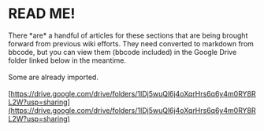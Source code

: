 # READ ME!

There \*are\* a handful of articles for these sections that are being brought forward from previous wiki efforts. They need converted to markdown from bbcode, but you can view them (bbcode included) in the Google Drive folder linked below in the meantime.\
\
Some are already imported. \
\
[https://drive.google.com/drive/folders/1IDj5wuQl6j4oXqrHrs6q6y4m0RY8RL2W?usp=sharing](https://drive.google.com/drive/folders/1IDj5wuQl6j4oXqrHrs6q6y4m0RY8RL2W?usp=sharing)
